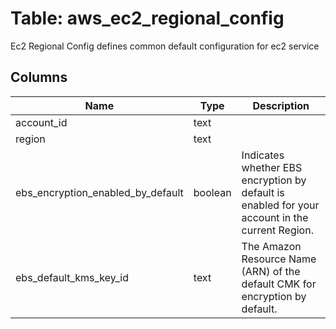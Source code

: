 
# Table: aws_ec2_regional_config
Ec2 Regional Config defines common default configuration for ec2 service
## Columns
| Name        | Type           | Description  |
| ------------- | ------------- | -----  |
|account_id|text||
|region|text||
|ebs_encryption_enabled_by_default|boolean|Indicates whether EBS encryption by default is enabled for your account in the current Region.|
|ebs_default_kms_key_id|text|The Amazon Resource Name (ARN) of the default CMK for encryption by default.|
